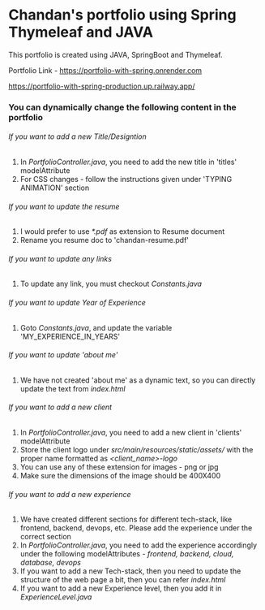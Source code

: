 # Chandan's portfolio using Spring Thymeleaf and JAVA

This portfolio is created using JAVA, SpringBoot and Thymeleaf. 

Portfolio Link - https://portfolio-with-spring.onrender.com

https://portfolio-with-spring-production.up.railway.app/

### You can dynamically change the following content in the portfolio 

###### If you want to add a new Title/Designtion

1. In _PortfolioController.java_, you need to add the new title in 'titles' modelAttribute
2. For CSS changes - follow the instructions given under 'TYPING ANIMATION' section

###### If you want to update the resume

1. I would prefer to use _*.pdf_ as extension to Resume document
2. Rename you resume doc to 'chandan-resume.pdf'

###### If you want to update any links

1. To update any link, you must checkout _Constants.java_

###### If you want to update Year of Experience

1. Goto _Constants.java_, and update the variable 'MY_EXPERIENCE_IN_YEARS'

###### If you want to update 'about me'

1. We have not created 'about me' as a dynamic text, so you can directly update the text from _index.html_

###### If you want to add a new client

1. In _PortfolioController.java_, you need to add a new client in 'clients' modelAttribute
2. Store the client logo under _src/main/resources/static/assets/_ with the proper name formatted as _<client_name>-logo_
3. You can use any of these extension for images - png or jpg
4. Make sure the dimensions of the image should be 400X400

###### If you want to add a new experience

1. We have created different sections for different tech-stack, like frontend, backend, devops, etc. Please add the 
experience under the correct section
2. In _PortfolioController.java_, you need to add the experience accordingly under the following modelAttributes - _frontend, backend, cloud, database, devops_
3. If you want to add a new Tech-stack, then you need to update the structure of the web page a bit, then you can refer _index.html_
4. If you want to add a new Experience level, then you add it in _ExperienceLevel.java_